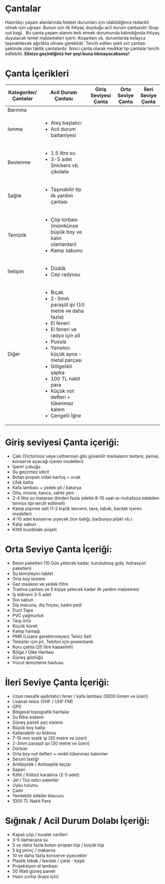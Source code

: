 # Çantalar
Hazırlıkçı yaşam alanlarında felaket durumları için olabildiğince tedarikli olmak için uğraşır.
Bunun için ilk ihtiyaç duyduğu acil durum çantasıdır (bug-out bag).  Bu çanta yaşam alanını terk etmek durumunda kalındığında ihtiyaç duyulacak temel malzemeleri içerir. Koşarken vb.  durumlarda kolayca taşınabilecek ağırlıkta olması gereklidir. Tercih edilen şekli sırt çantası şeklinde olan taktik çantalardır. İkinci çanta olarak medikal tip çantalar tercih edilebilir.
**Elinize geçirdiğiniz her şeyi buna tıkmayacaksınız!**

# Çanta İçerikleri
<table>
	<thead>
		<tr>
			<th>Kategoriler/Çantalar</th>
			<th>Acil Durum Çantası</th>
			<th>Giriş Seviyesi Çanta</th>
			<th>Orta Seviye Çanta</th>
			<th>İleri Seviye Çanta</th>
		</tr>
	</thead>
	<tbody>
		<tr>
			<td>Barınma</td>
			<td></td>
			<td></td>
			<td></td>
			<td></td>
		</tr>
		<tr>
			<td>Isınma</td>
			<td>
				<ul>
					<li>Ateş başlatıcı</li>
					<li>Acil durum battaniyesi</li>
				</ul>
			</td>
			<td></td>
			<td></td>
			<td></td>
		</tr>
		<tr>
			<td>Beslenme</td>
			<td>
				<ul>
					<li>1.5 litre su</li>
					<li>3-5 adet Snickers vb. çikolata</li>
				</ul>
			</td>
			<td></td>
			<td></td>
			<td></td>
		</tr>
		<tr>
			<td>Sağlık</td>
			<td>
				<ul>
					<li>Taşınabilir tip ilk yardım çantası</li>
				</ul>
			</td>
			<td></td>
			<td></td>
			<td></td>
		</tr>
		<tr>
			<td>Temizlik</td>
			<td>
				<ul>
					<li>Çöp torbası (mümkünse büyük boy ve kalın olanlardan)</li>
					<li>Kamp sabunu</li>
				</ul>
			</td>
			<td></td>
			<td></td>
			<td></td>
		</tr>
		<tr>
			<td>İletişim</td>
			<td>
				<ul>
					<li>Düdük</li>
					<li>Cep radyosu</li>
				</ul>
			</td>
			<td></td>
			<td></td>
			<td></td>
		</tr>
		<tr>
			<td>Diğer</td>
			<td>
				<ul>
					<li>Bıçak</li>
					<li>2-3mm paraşüt ipi (10 metre ve daha fazla)</li>
					<li>El feneri</li>
					<li>El feneri ve radyo için pil</li>
					<li>Pusula</li>
					<li>Yansıtıcı küçük ayna - metal parçası</li>
					<li>Gölgelikli şapka</li>
					<li>100 TL nakit para</li>
					<li>Küçük not defteri + tükenmez kalem</li>
					<li>Çengelli İğne</li>
				</ul>
			</td>
			<td></td>
			<td></td>
			<td></td>
		</tr>
	</tbody>
</table>


# Giriş seviyesi Çanta içeriği:
* Çakı (Victorinox veya Letherman gibi güvenilir markaların testere, pense, konserve açacağı içeren modelleri)
* İşaret çubuğu
* Su geçirmez kibrit
* Butan propan vidalı kartuş + ocak
* Ufak balta
* Kafa lambası + yedek pil / batarya
* Olta, misine, kanca, sahte yem
* 2-4 litre su matarası (birden fazla adette 8-10 saat ısı muhafaza edebilen termos tipi tercih edilmeli)
* Kamp pişirme seti (1-2 kişilik tencere, tava, tabak, bardak içeren modeller)
* 4-10 adet konserve yiyecek (ton balığı, barbunya pilaki vb.)
* Kalıp sabun
* Kilitli buzdolabı poşeti


# Orta Seviye Çanta İçeriği:
* Besin paketleri (10 Gün yetecek kadar, kurutulmuş gıda, hidrasyon paketleri)
* Su temizleyici tablet
* Orta boy testere
* Gaz maskesi ve yedek filtre
* Tramva çantası ve 5 kişiye yetecek kadar ilk yardım malzemesi
* İş eldiveni 3-5 adet
* Sıvı sabun
* Diş macunu, diş fırçası, kadın pedi
* Duct Tape
* PVC yağmurluk
* Tarp örtü
* Küçük kürek
* Kamp hamağı
* PMR (Lisans gerektirmeyen) Telsiz Seti
* Telsizler için pil, Telefon için powerbank
* Kuru çanta (20 litre kapasiteli)
* Bölge / Ülke Haritası
* Güneş gözlüğü
* Vücut temizleme havlusu

# İleri Seviye Çanta İçeriği:
* Uzun mesafe aydınlatıcı fener / kafa lambası (3000 lümen ve üzeri)
* Lisanslı telsiz (VHF / UHF FM)
* GPS
* Bölgesel topografik haritalar
* Su filtre sistemi
* Güneş paneli şarj sistemi
* Büyük boy balta
* Katlanabilir su bidonu
* 7-10 mm statik ip (30 metre ve üzeri)
* 2-3mm paraşüt ipi (30 metre ve üzeri)
* Dürbün
* Orta boy not defteri + renkli tükenmez kalemler
* Serum lastiği
* Antibiyotik / Antiseptik ilaçlar
* Sapan
* Kilitli / Kilitsiz karabina (2-5 adet)
* Jel / Toz ısıtıcı paketler
* Uyku tulumu
* Çadır
* Yenilebilir bitkiler klavuzu
* 1000 TL Nakit Para

# Sığınak / Acil Durum Dolabı İçeriği:
* Kapalı çöp / tuvalet varilleri
* 3-5 damacana su
* 5 ve daha fazla butan-propan tüp / küçük tüp
* 5 kg pirinç / makarna
* 10 ve daha fazla konserve yiyecekler
* Plastik tabak / bardak / çatal - kaşık
* Projeksiyon el lambası
* 50 Watt güneş paneli
* Hazır çorba (kupa için)
